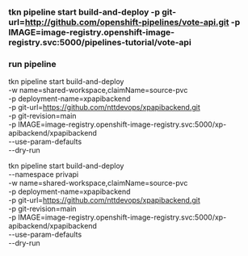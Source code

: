

### tkn pipeline start build-and-deploy -p git-url=http://github.com/openshift-pipelines/vote-api.git -p IMAGE=image-registry.openshift-image-registry.svc:5000/pipelines-tutorial/vote-api


### run pipeline ##

tkn pipeline start build-and-deploy \
    -w name=shared-workspace,claimName=source-pvc \
    -p deployment-name=xpapibackend \
    -p git-url=https://github.com/nttdevops/xpapibackend.git \
    -p git-revision=main \
    -p IMAGE=image-registry.openshift-image-registry.svc:5000/xp-apibackend/xpapibackend \
    --use-param-defaults \
    --dry-run





tkn pipeline start build-and-deploy \
    --namespace privapi \
    -w name=shared-workspace,claimName=source-pvc \
    -p deployment-name=xpapibackend \
    -p git-url=https://github.com/nttdevops/xpapibackend.git \
    -p git-revision=main \
    -p IMAGE=image-registry.openshift-image-registry.svc:5000/xp-apibackend/xpapibackend \
    --use-param-defaults \
    --dry-run
